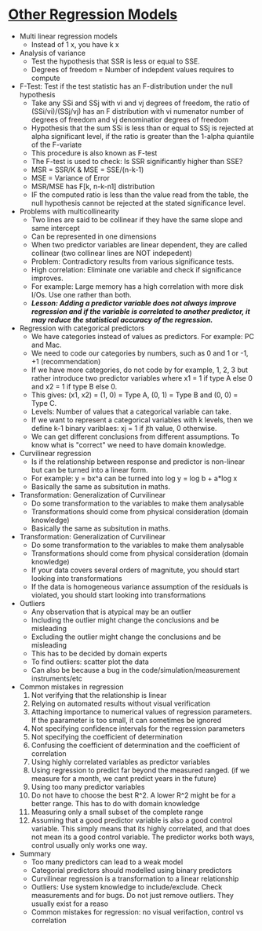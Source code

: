 # [Other Regression Models](https://www.cse.wustl.edu/~jain/cse567-17/k_15orm.htm)
* Multi linear regression models
	- Instead of 1 x, you have k x
* Analysis of variance
	- Test the hypothesis that SSR is less or equal to SSE.
	- Degrees of freedom = Number of indepdent values requires to compute
* F-Test: Test if the test statistic has an F-distribution under the null hypothesis
	- Take any SSi and SSj with vi and vj degrees of freedom, the ratio of (SSi/vi)/(SSj/vj) has an F distribution with vi numenator number of degrees of freedom and vj denominatior degrees of freedom
	- Hypothesis that the sum SSi is less than or equal to SSj is rejected at alpha significant level, if the ratio is greater than the 1-alpha quiantile of the F-variate
	- This procedure is also known as F-test
	- The F-test is used to check: Is SSR significantly higher than SSE?
	- MSR = SSR/K & MSE = SSE/(n-k-1)
	- MSE = Variance of Error
	- MSR/MSE has F[k, n-k-n1] distribution
	- IF the computed ratio is less than the value read from the table, the null hypothesis cannot be rejected at the stated significance level.
* Problems with multicollinearity
	- Two lines are said to be collinear if they have the same slope and same intercept
	- Can be represented in one dimensions
	- When two predictor variables are linear dependent, they are called collinear (two collinear lines are NOT indepedent)
	- Problem: Contradictory results from various significance tests.
	- High correlation: Eliminate one variable and check if significance improves. 
	- For example: Large memory has a high correlation with more disk I/Os. Use one rather than both.
	- ***Lesson: Adding a predictor variable does not always improve regression and if the variable is correlated to another predictor, it may reduce the statistical accuracy of the regression.***
* Regression with categorical predictors
	- We have categories instead of values as predictors. For example: PC and Mac.
	- We need to code our categories by numbers, such as 0 and 1 or -1, +1 (recommendation)
	- If we have more categories, do not code by for example, 1, 2, 3 but rather introduce two predictor variables where x1 = 1 if type A else 0 and x2 = 1 if type B else 0.
	- This gives: (x1, x2) = (1, 0) = Type A, (0, 1) = Type B and (0, 0) = Type C.
	- Levels: Number of values that a categorical variable can take. 
	- If we want to represent a categorical variables with k levels, then we define k-1 binary variblaes: xj = 1 if jth value, 0 otherwise.
	- We can get different conclusions from different assumptions. To know what is "correct" we need to have domain knowledge.
* Curvilinear regression
	- Is if the relationship between response and predictor is non-linear but can be turned into a linear form.
	- For example: y = bx^a can be turned into log y = log b + a*log x
	- Basically the same as subsitution in maths.
* Transformation: Generalization of Curvilinear
	- Do some transformation to the variables to make them analysable
	- Transformations should come from physical consideration (domain knowledge)
	- Basically the same as subsitution in maths.
* Transformation: Generalization of Curvilinear
	- Do some transformation to the variables to make them analysable
	- Transformations should come from physical consideration (domain knowledge)
	- If your data covers several orders of magnitute, you should start looking into transformations
	- If the data is homogeneous variance assumption of the residuals is violated, you should start looking into transformations
* Outliers
	- Any observation that is atypical may be an outlier
	- Including the outlier might change the conclusions and be misleading
	- Excluding the outlier might change the conclusions and be misleading
	- This has to be decided by domain experts
	- To find outliers: scatter plot the data
	- Can also be because a bug in the code/simulation/measurement instruments/etc
* Common mistakes in regression
	1. Not verifying that the relationship is linear
	2. Relying on automated results without visual verification
	3. Attaching importance to numerical values of regression parameters. If the paarameter is too small, it can sometimes be ignored
	4. Not specifying confidence intervals for the regression parameters
	5. Not specifying the coefficient of determination
	6. Confusing the coefficient of determination and the coefficient of correlation
	7. Using highly correlated variables as predictor variables
	8. Using regression to predict far beyond the measured ranged. (if we measure for a month, we cant predict years in the future)
	9. Using too many predictor variables
	10. Do not have to choose the best R^2. A lower R^2 might be for a better range. This has to do with domain knowledge
	11. Measuring only a small subset of the complete range
	12. Assuming that a good predictor variable is also a good control variable. This simply means that its highly correlated, and that does not mean its a good control variable. The predictor works both ways, control usually only works one way.
* Summary
	- Too many predictors can lead to a weak model
	- Categorial predictors should modelled using binary predictors
	- Curvilinear regression is a transformation to a linear relationship
	- Outliers: Use system knowledge to include/exclude. Check measurements and for bugs. Do not just remove outliers. They usually exist for a reaso
	- Common mistakes for regression: no visual verifaction, control vs correlation
